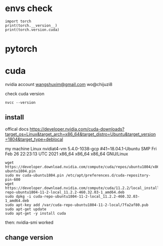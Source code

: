 


# envs check
```
import torch
print(torch.__version__)
print(torch.version.cuda) 
```

# pytorch



# cuda

nvidia account
wangshuxim@gmail.com
wo@chijuzi8

check cuda version
```
nvcc --version
```
## install
offical docs
https://developer.nvidia.com/cuda-downloads?target_os=Linux&target_arch=x86_64&target_distro=Ubuntu&target_version=1804&target_type=deblocal

my machine
Linux nvidiat4-vm 5.4.0-1038-gcp #41~18.04.1-Ubuntu SMP Fri Feb 26 22:23:13 UTC 2021 x86_64 x86_64 x86_64 GNU/Linux

```
wget https://developer.download.nvidia.com/compute/cuda/repos/ubuntu1804/x86_64/cuda-ubuntu1804.pin
sudo mv cuda-ubuntu1804.pin /etc/apt/preferences.d/cuda-repository-pin-600
wget https://developer.download.nvidia.com/compute/cuda/11.2.2/local_installers/cuda-repo-ubuntu1804-11-2-local_11.2.2-460.32.03-1_amd64.deb
sudo dpkg -i cuda-repo-ubuntu1804-11-2-local_11.2.2-460.32.03-1_amd64.deb
sudo apt-key add /var/cuda-repo-ubuntu1804-11-2-local/7fa2af80.pub
sudo apt-get update
sudo apt-get -y install cuda
```

then:
nvidia-smi worked

## change version


